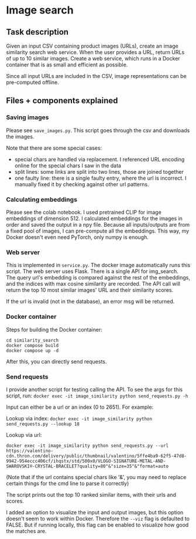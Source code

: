 # Image search

## Task description

Given an input CSV containing product images (URLs), create an image similarity search web service. 
When the user provides a URL, return URLs of up to 10 similar images. 
Create a web service, which runs in a Docker container that is as small and efficient as possible.

Since all input URLs are included in the CSV, image representations can be pre-computed offline. 

## Files + components explained

### Saving images

Please see `save_images.py`.
This script goes through the csv and downloads the images. 

Note that there are some special cases:
- special chars are handled via replacement. I referenced URL encoding online for the special chars I saw in the data
- split lines: some links are split into two lines, those are joined together
- one faulty line: there is a single faulty entry, where the url is incorrect. I manually fixed it by checking against other url patterns.



### Calculating embeddings

Please see the colab notebook. 
I used pretrained CLIP for image embeddings of dimension 512. 
I calculated embeddings for the images in order and saved the output in a npy file. 
Because all inputs/outputs are from a fixed pool of images, I can pre-compute all the embeddings. 
This way, my Docker doesn't even need PyTorch, only numpy is enough.


### Web server 

This is implemented in `service.py`.
The docker image automatically runs this script. 
The web server uses Flask. There is a single API for img_search.  
The query url's embedding is compared against the rest of the embeddings, and the indices with max cosine similarity are recorded.
The API call will return the top 10 most similar images' URL and their similarity scores.

If the url is invalid (not in the database), an error msg will be returned.

### Docker container

Steps for building the Docker container: 

```
cd similarity_search
docker compose build
docker compose up -d
```
After this, you can directly send requests.

### Send requests 

I provide another script for testing calling the API. 
To see the args for this script, run:
 ```docker exec -it image_similarity python send_requests.py -h```
 
Input can either be a url or an index (0 to 2651).
For example:

Lookup via index:
```docker exec -it image_similarity python send_requests.py --lookup 18```

Lookup via url:

 ```docker exec -it image_similarity python send_requests.py --url https://valentino-cdn.thron.com/delivery/public/thumbnail/valentino/5ffe4ba9-62f5-47d8-9942-954eccc406cf/ihqstx/std/500x0/VLOGO-SIGNATURE-METAL-AND-SWAROVSKI®-CRYSTAL-BRACELET?quality=80"&"size=35"&"format=auto```

(Note that if the url contains special chars like '&', you may need to replace certain things for the cmd line to parse it correctly)

The script prints out the top 10 ranked similar items, with their urls and scores.

I added an option to visualize the input and output images, but this option doesn't seem to work within Docker. 
Therefore the `--viz` flag is defaulted to FALSE. But if running locally, this flag can be enabled to visualize how good the matches are. 


